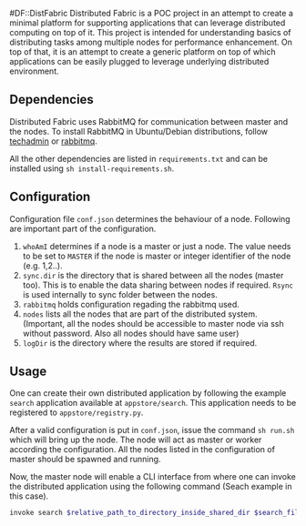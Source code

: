 #DF::DistFabric
Distributed Fabric is a POC project in an attempt to create a minimal platform for supporting applications that can leverage distributed computing on top of it. This project is intended for understanding basics of distributing tasks among multiple nodes for performance enhancement. On top of that, it is an attempt to create a generic platform on top of which applications can be easily plugged to leverage underlying distributed environment.

## Dependencies
Distributed Fabric uses RabbitMQ for communication between master and the nodes. To install RabbitMQ in Ubuntu/Debian distributions, follow [techadmin](https://tecadmin.net/install-rabbitmq-server-on-ubuntu/) or [rabbitmq](https://www.rabbitmq.com/install-debian.html#supported-debian-distributions).

All the other dependencies are listed in `requirements.txt` and can be installed using `sh install-requirements.sh`. 

## Configuration
Configuration file `conf.json` determines the behaviour of a node. Following are important part of the configuration.
1. `whoAmI` determines if a node is a master or just a node. The value needs to be set to `MASTER` if the node is master or integer identifier of the node (e.g. 1,2..). 
2. `sync.dir` is the directory that is shared between all the nodes (master too). This is to enable the data sharing between nodes if required. `Rsync` is used internally to sync folder between the nodes. 
3. `rabbitmq` holds configuration regading the rabbitmq used. 
4. `nodes` lists all the nodes that are part of the distributed system. (Important, all the nodes should be accessible to master node via ssh without password. Also all nodes should have same user)
5. `logDir` is the directory where the results are stored if required.

## Usage
One can create their own distributed application by following the example `search` application available at `appstore/search`. This application needs to be registered to `appstore/registry.py`.

After a valid configuration is put in `conf.json`, issue the command `sh run.sh` which will bring up the node. The node will act as master or worker according the configuration. All the nodes listed in the configuration of master should be spawned and running. 

Now, the master node will enable a CLI interface from where one can invoke the distributed application using the following command (Seach example in this case).
```bash
invoke search $relative_path_to_directory_inside_shared_dir $search_file.txt
``` 

